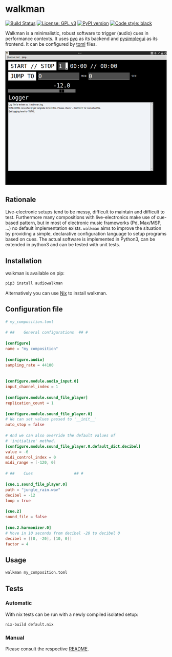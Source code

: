 # walkman

[![Build Status](https://circleci.com/gh/audiowalkman/walkman.svg?style=shield)](https://circleci.com/gh/audiowalkman/walkman)
[![License: GPL v3](https://img.shields.io/badge/License-GPLv3-blue.svg)](https://www.gnu.org/licenses/gpl-3.0)
[![PyPI version](https://badge.fury.io/py/audiowalkman.svg)](https://badge.fury.io/py/audiowalkman)
[![Code style: black](https://img.shields.io/badge/code%20style-black-000000.svg)](https://github.com/psf/black)

Walkman is a minimalistic, robust software to trigger (audio) cues in performance contexts.
It uses [pyo](http://ajaxsoundstudio.com/software/pyo/) as its backend and [pysimplegui](https://pypi.org/project/PySimpleGUI/) as its frontend.
It can be configured by [toml](https://toml.io/en/) files.

![walkman screenshot](screenshot.png)

## Rationale

Live-electronic setups tend to be messy, difficult to maintain and difficult to test.
Furthermore many compositions with live-electronics make use of cue-based pattern, but in most of electronic music frameworks (Pd, Max/MSP, ...) no default implementation exists.
`walkman` aims to improve the situation by providing a simple, declarative configuration language to setup programs based on cues.
The actual software is implemented in Python3, can be extended in python3 and can be tested with unit tests.

## Installation

walkman is available on pip:

```bash
pip3 install audiowalkman
```

Alternatively you can use [Nix](https://nixos.org/) to install walkman.

## Configuration file

```toml
# my_composition.toml

# ##    General configurations  ## #

[configure]
name = "my composition"

[configure.audio]
sampling_rate = 44100


[configure.module.audio_input.0]
input_channel_index = 1

[configure.module.sound_file_player]
replication_count = 1

[configure.module.sound_file_player.0]
# We can set values passed to '__init__'
auto_stop = false

# And we can also override the default values of
# 'initialize' method.
[configure.module.sound_file_player.0.default_dict.decibel]
value = -6
midi_control_index = 0
midi_range = [-120, 0]

# ##    Cues                  ## #

[cue.1.sound_file_player.0]
path = "jungle_rain.wav"
decibel = -12
loop = true

[cue.2]
sound_file = false

[cue.2.harmonizer.0]
# Move in 10 seconds from decibel -20 to decibel 0
decibel = [[0, -20], [10, 0]]
factor = 4
```

## Usage

```bash
walkman my_composition.toml
```

## Tests

### Automatic

With nix tests can be run with a newly compiled isolated setup:


```bash
nix-build default.nix
```

### Manual

Please consult the respective [README](https://github.com/audiowalkman/walkman/blob/main/tests/manual/README.md).
